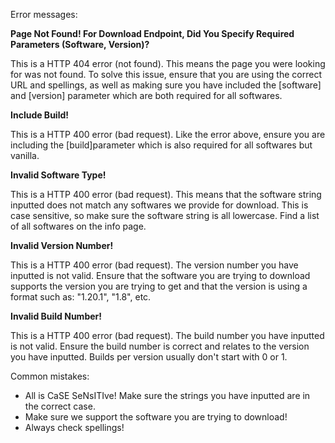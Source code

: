 Error messages:

**Page Not Found! For Download Endpoint, Did You Specify Required Parameters (Software, Version)?**

This is a HTTP 404 error (not found). This means the page you were looking for was not found.
To solve this issue, ensure that you are using the correct URL and spellings, as well as making sure you have included the [software] and [version] parameter which are both required for all softwares.

**Include Build!**

This is a HTTP 400 error (bad request). Like the error above, ensure you are including the [build]parameter which is also required for all softwares but vanilla.

**Invalid Software Type!**

This is a HTTP 400 error (bad request). This means that the software string inputted does not match any softwares we provide for download. This is case sensitive, so make sure the software string is all lowercase. Find a list of all softwares on the info page.

**Invalid Version Number!**

This is a HTTP 400 error (bad request). The version number you have inputted is not valid. Ensure that the software you are trying to download supports the version you are trying to get and that the version is using a format such as: "1.20.1", "1.8", etc.

**Invalid Build Number!**

This is a HTTP 400 error (bad request). The build number you have inputted is not valid. Ensure the build number is correct and relates to the version you have inputted. Builds per version usually don't start with 0 or 1.

Common mistakes:

- All is CaSE SeNsITIve! Make sure the strings you have inputted are in the correct case.
- Make sure we support the software you are trying to download!
- Always check spellings!